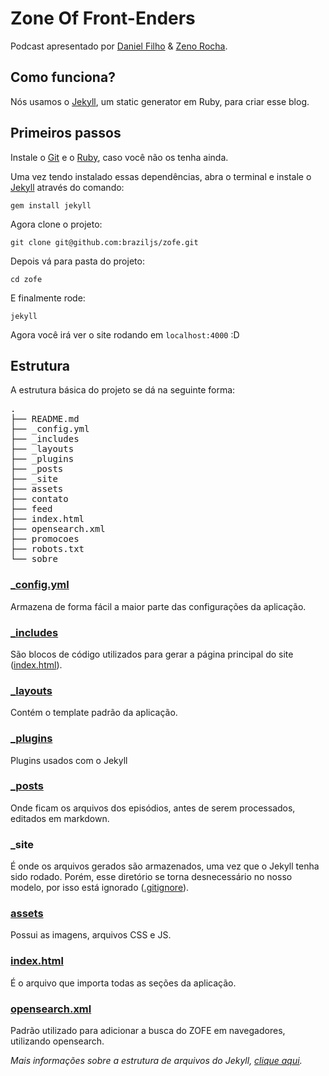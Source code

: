 # Zone Of Front-Enders

Podcast apresentado por [Daniel Filho](http://github.com/danielfilho) & [Zeno Rocha](http://github.com/zenorocha).

## Como funciona?

Nós usamos o [Jekyll](http://jekyllrb.com/), um static generator em Ruby, para criar esse blog.

## Primeiros passos

Instale o [Git](http://git-scm.com/downloads) e o [Ruby](http://www.ruby-lang.org/pt/downloads/), caso você não os tenha ainda.

Uma vez tendo instalado essas dependências, abra o terminal e instale o [Jekyll](http://jekyllrb.com/) através do comando:

	gem install jekyll

Agora clone o projeto:

	git clone git@github.com:braziljs/zofe.git

Depois vá para pasta do projeto:

	cd zofe

E finalmente rode:

	jekyll

Agora você irá ver o site rodando em `localhost:4000` :D

## Estrutura

A estrutura básica do projeto se dá na seguinte forma:

<pre>
.
├── README.md
├── _config.yml
├── _includes
├── _layouts
├── _plugins
├── _posts
├── _site
├── assets
├── contato
├── feed
├── index.html
├── opensearch.xml
├── promocoes
├── robots.txt
└── sobre
</pre>

### [_config.yml](https://github.com/braziljs/zofe/blob/master/_config.yml)

Armazena de forma fácil a maior parte das configurações da aplicação.

### [_includes](https://github.com/braziljs/zofe/tree/master/_includes)

São blocos de código utilizados para gerar a página principal do site ([index.html](https://github.com/braziljs/zofe/blob/master/index.html)).

### [_layouts](https://github.com/braziljs/zofe/tree/master/_layouts)

Contém o template padrão da aplicação.

### [_plugins](https://github.com/braziljs/zofe/tree/master/_plugins)

Plugins usados com o Jekyll

### [_posts](https://github.com/braziljs/zofe/tree/master/_posts)

Onde ficam os arquivos dos episódios, antes de serem processados, editados em markdown.

### _site

É onde os arquivos gerados são armazenados, uma vez que o Jekyll tenha sido rodado. Porém, esse diretório se torna desnecessário no nosso modelo, por isso está ignorado ([.gitignore](https://github.com/braziljs/zofe/blob/master/.gitignore)).

### [assets](https://github.com/braziljs/zofe/tree/master/assets)

Possui as imagens, arquivos CSS e JS.

### [index.html](https://github.com/braziljs/zofe/blob/master/index.html)

É o arquivo que importa todas as seções da aplicação.

### [opensearch.xml](https://github.com/braziljs/zofe/blob/master/opensearch.xml)

Padrão utilizado para adicionar a busca do ZOFE em navegadores, utilizando opensearch.

*Mais informações sobre a estrutura de arquivos do Jekyll, [clique aqui](https://github.com/mojombo/jekyll/wiki/Usage).*
